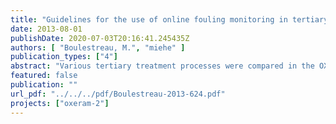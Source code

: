 ```yaml
---
title: "Guidelines for the use of online fouling monitoring in tertiary treatment"
date: 2013-08-01
publishDate: 2020-07-03T20:16:41.245435Z
authors: [ "Boulestreau, M.", "miehe" ]
publication_types: ["4"]
abstract: "Various tertiary treatment processes were compared in the OXERAM project, including a polymeric membrane and a microsieve pilot plant which were installed at the Ruhleben WWTP in Berlin and operated for almost two years. To increase the performance of both these processes, pre-treatments with ozonation, coagulation and/or flocculation were tested. In order to optimize the hybrid processes and to develop a control strategy, online monitoring was implemented. After a literature review and lab trials at the Technische Universität Berlin (TUB) during the project preparation phase, two instruments were recommended. An NS500 device by Nanosight was installed in the UF membrane pilot (pore diameter = 20 nm) influent with sampling every 15 minutes before and after the inline coagulation. The particles between 50 and 1000 nm were analysed to evaluate the impact of the ozonation / coagulation or the coagulation alone on the nanoparticles below 500 nm which are most responsible for fouling. For a better reproducibility and quality of the results, samples were pre-filtered by an online metallic 5 µm filter. Particle analysis by Nanoparticle Tracking Analysis (NTA) was obtained to give reliable and reproducible information about the concentration and size distributions of the colloidal fraction in the tested treated domestic wastewater. Correlation between the membrane reversible fouling measured with the help of the trans-membrane pressure (TMP) and the concentration of particles between 100 and 200 nm were detected. Online measurements at the pilot-scale indicate that colloid peak concentrations can be compensated for by coagulation with an optimum dose of 8 mg Fe3+/L. Furthermore, a comparison of FeCl3 and PACl demonstrated that the former is more effective in colloid removal in this treated domestic wastewater. Due to the combination of pre-ozonation and subsequent coagulation, a synergy effect was determined as the combined treatments lead to a better particle removal compared to the effect of the single treatments at same dosages of O3 and Fe3+. A combination of 0.5 mg O3/mg DOC0 and 8 mg Fe3+/L leads to a total reduction down to < 5 % of the initial colloid content1. However a direct prediction of irreversible fouling was not possible. This device should be further optimized for its potential to reduce operational costs and lower solid loads and thus fouling on the membrane. A Pamas particle counter device was installed in the microsieve effluent pipe bypass and this measured the particle size distribution continuously by light extinction at a wavelength of 635 nm at 25 mL/min. No pre-treatment was necessary and it was possible to automatically clean the instrument every hour with distilled water or another cleaning solution. Piping and sensor cell maintenance was crucial to improve the quality of the results due to the high potential of the effluent water to post-flocculate. For optimization of the coagulant and flocculant mixing velocity, the particle counter results were more accurate than the turbidity sensor which did not detect any changes in the effluent water quality. The monitoring tool detected the lowest particle concentration for the optimized mixing velocity. However, the particle counter did not provide better information than an online turbidity sensor for other parameters such as the coagulant types or doses. Therefore, while it is recommended to use an online particle counter during the microsieve plant (10 µm) start-up phase to optimize the coagulation and flocculation, for routine controls an online turbidity sensor is sufficient. Moreover turbidity sensors are less demanding in terms of maintenance effort. The project showed that using the turbidity signal to adapt the coagulant dose was very efficient."
featured: false
publication: ""
url_pdf: "../../../pdf/Boulestreau-2013-624.pdf"
projects: ["oxeram-2"]
---
```



